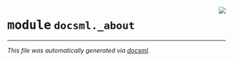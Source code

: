 <!-- markdownlint-disable -->

<a href="https://github.com/khulnasoft/docsml/blob/main/src/docsml/_about.py#L0"><img align="right" style="float:right;" src="https://img.shields.io/badge/-source-cccccc?style=flat-square" /></a>

# <kbd>module</kbd> `docsml._about`








---

_This file was automatically generated via [docsml](https://github.com/khulnasoft/docsml)._
